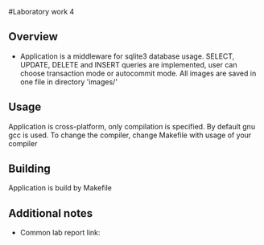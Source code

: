 #Laboratory work 4
## Overview

* Application is a middleware for sqlite3 database usage. SELECT, UPDATE, DELETE and INSERT queries are implemented, user can choose transaction mode or autocommit mode.
All images are saved in one file in directory 'images/'

## Usage

Application is cross-platform, only compilation is specified. By default gnu gcc is used. To change the compiler, change Makefile with usage of your compiler

## Building

Application is build by Makefile

## Additional notes

* Common lab report link: 

